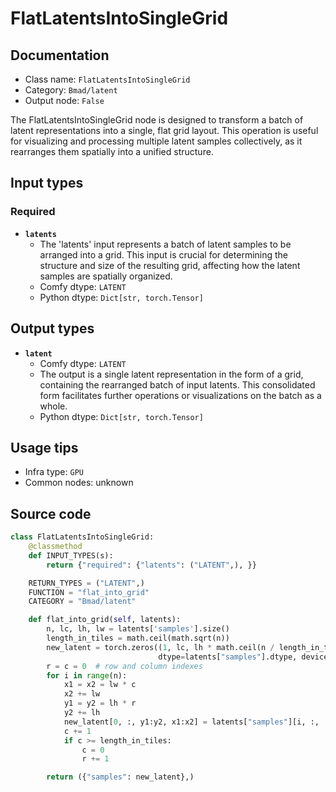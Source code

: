 # FlatLatentsIntoSingleGrid
## Documentation
- Class name: `FlatLatentsIntoSingleGrid`
- Category: `Bmad/latent`
- Output node: `False`

The FlatLatentsIntoSingleGrid node is designed to transform a batch of latent representations into a single, flat grid layout. This operation is useful for visualizing and processing multiple latent samples collectively, as it rearranges them spatially into a unified structure.
## Input types
### Required
- **`latents`**
    - The 'latents' input represents a batch of latent samples to be arranged into a grid. This input is crucial for determining the structure and size of the resulting grid, affecting how the latent samples are spatially organized.
    - Comfy dtype: `LATENT`
    - Python dtype: `Dict[str, torch.Tensor]`
## Output types
- **`latent`**
    - Comfy dtype: `LATENT`
    - The output is a single latent representation in the form of a grid, containing the rearranged batch of input latents. This consolidated form facilitates further operations or visualizations on the batch as a whole.
    - Python dtype: `Dict[str, torch.Tensor]`
## Usage tips
- Infra type: `GPU`
- Common nodes: unknown


## Source code
```python
class FlatLatentsIntoSingleGrid:
    @classmethod
    def INPUT_TYPES(s):
        return {"required": {"latents": ("LATENT",), }}

    RETURN_TYPES = ("LATENT",)
    FUNCTION = "flat_into_grid"
    CATEGORY = "Bmad/latent"

    def flat_into_grid(self, latents):
        n, lc, lh, lw = latents['samples'].size()
        length_in_tiles = math.ceil(math.sqrt(n))
        new_latent = torch.zeros((1, lc, lh * math.ceil(n / length_in_tiles), lw * length_in_tiles),
                                 dtype=latents["samples"].dtype, device=latents["samples"].device)
        r = c = 0  # row and column indexes
        for i in range(n):
            x1 = x2 = lw * c
            x2 += lw
            y1 = y2 = lh * r
            y2 += lh
            new_latent[0, :, y1:y2, x1:x2] = latents["samples"][i, :, :, :]
            c += 1
            if c >= length_in_tiles:
                c = 0
                r += 1

        return ({"samples": new_latent},)

```
